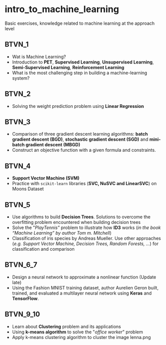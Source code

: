 # intro_to_machine_learning
Basic exercises, knowledge related to machine learning at the approach level

## BTVN_1

- Wat is Machine Learning?
- Introduction to **PET**, **Supervised Learning**, **Unsupervised Learning**, **Semi-Supervised Learning**, **Reinforcement Learning**
- What is the most challenging step in building a machine-learning system?

## BTVN_2

- Solving the weight prediction problem using **Linear Regression**


## BTVN_3

- Comparison of three gradient descent learning algorithms: **batch gradient descent (BGD)**, **stochastic gradient descent (SGD)** and **mini-batch gradient descent (MBGD)**
- Construct an objective function with a given formula and constraints.


## BTVN_4

- **Support Vector Machine (SVM)**
- Practice with `scikit-learn` libraries (**SVC, NuSVC and LinearSVC**) on Moons Dataset

## BTVN_5

-  Use algorithms to build **Decision Trees**. Solutions to overcome the overfitting problem encountered when building decision trees
- Solve the "*PlayTennis"* problem to illustrate how **ID3** works (*in the book “Machine Learning” by author Tom m. Mitchell*)
- Classification of iris species by Andreas Mueller. Use other approaches (*e.g. Support Vector Machine, Decision Trees, Random Forests, …*) for classification and comparison

## BTVN_6_7
- Design a neural network to approximate a nonlinear function (Update late)
- Using the Fashion MNIST training dataset, author Aurelien Geron built, trained, and evaluated a multilayer neural network using **Keras** and **TensorFlow**.

## BTVN_9_10
- Learn about **Clustering** problem and its applications
- Using **k-means algorithm** to solve the "*office worker*" problem
- Apply k-means clustering algorithm to cluster the image lenna.png